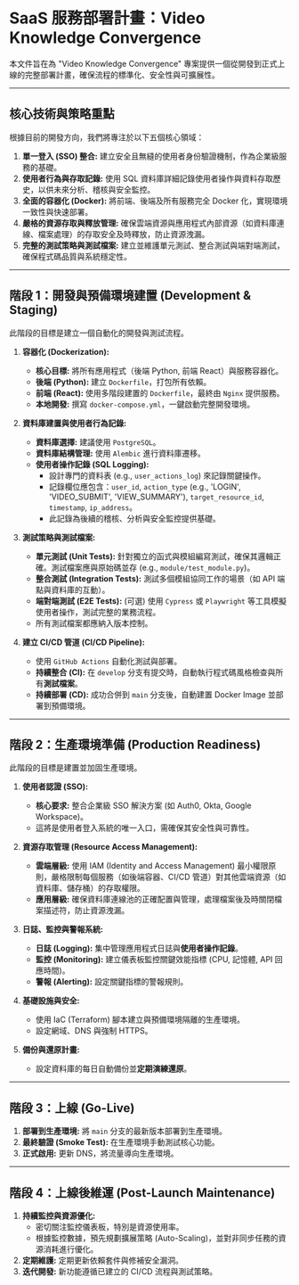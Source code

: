 # SaaS 服務部署計畫：Video Knowledge Convergence

本文件旨在為 "Video Knowledge Convergence" 專案提供一個從開發到正式上線的完整部署計畫，確保流程的標準化、安全性與可擴展性。

---

## 核心技術與策略重點

根據目前的開發方向，我們將專注於以下五個核心領域：

1.  **單一登入 (SSO) 整合:** 建立安全且無縫的使用者身份驗證機制，作為企業級服務的基礎。
2.  **使用者行為與存取記錄:** 使用 SQL 資料庫詳細記錄使用者操作與資料存取歷史，以供未來分析、稽核與安全監控。
3.  **全面的容器化 (Docker):** 將前端、後端及所有服務完全 Docker 化，實現環境一致性與快速部署。
4.  **嚴格的資源存取與釋放管理:** 確保雲端資源與應用程式內部資源（如資料庫連線、檔案處理）的存取安全及時釋放，防止資源洩漏。
5.  **完整的測試策略與測試檔案:** 建立並維護單元測試、整合測試與端對端測試，確保程式碼品質與系統穩定性。

---

## 階段 1：開發與預備環境建置 (Development & Staging)

此階段的目標是建立一個自動化的開發與測試流程。

1.  **容器化 (Dockerization):**
    *   **核心目標:** 將所有應用程式（後端 Python, 前端 React）與服務容器化。
    *   **後端 (Python):** 建立 `Dockerfile`，打包所有依賴。
    *   **前端 (React):** 使用多階段建置的 `Dockerfile`，最終由 `Nginx` 提供服務。
    *   **本地開發:** 撰寫 `docker-compose.yml`，一鍵啟動完整開發環境。

2.  **資料庫建置與使用者行為記錄:**
    *   **資料庫選擇:** 建議使用 `PostgreSQL`。
    *   **資料庫結構管理:** 使用 `Alembic` 進行資料庫遷移。
    *   **使用者操作記錄 (SQL Logging):**
        *   設計專門的資料表 (e.g., `user_actions_log`) 來記錄關鍵操作。
        *   記錄欄位應包含：`user_id`, `action_type` (e.g., 'LOGIN', 'VIDEO_SUBMIT', 'VIEW_SUMMARY'), `target_resource_id`, `timestamp`, `ip_address`。
        *   此記錄為後續的稽核、分析與安全監控提供基礎。

3.  **測試策略與測試檔案:**
    *   **單元測試 (Unit Tests):** 針對獨立的函式與模組編寫測試，確保其邏輯正確。測試檔案應與原始碼並存 (e.g., `module/test_module.py`)。
    *   **整合測試 (Integration Tests):** 測試多個模組協同工作的場景（如 API 端點與資料庫的互動）。
    *   **端對端測試 (E2E Tests):** (可選) 使用 `Cypress` 或 `Playwright` 等工具模擬使用者操作，測試完整的業務流程。
    *   所有測試檔案都應納入版本控制。

4.  **建立 CI/CD 管道 (CI/CD Pipeline):**
    *   使用 `GitHub Actions` 自動化測試與部署。
    *   **持續整合 (CI):** 在 `develop` 分支有提交時，自動執行程式碼風格檢查與所有**測試檔案**。
    *   **持續部署 (CD):** 成功合併到 `main` 分支後，自動建置 Docker Image 並部署到預備環境。

---

## 階段 2：生產環境準備 (Production Readiness)

此階段的目標是建置並加固生產環境。

1.  **使用者認證 (SSO):**
    *   **核心要求:** 整合企業級 SSO 解決方案 (如 Auth0, Okta, Google Workspace)。
    *   這將是使用者登入系統的唯一入口，需確保其安全性與可靠性。

2.  **資源存取管理 (Resource Access Management):**
    *   **雲端層級:** 使用 IAM (Identity and Access Management) 最小權限原則，嚴格限制每個服務（如後端容器、CI/CD 管道）對其他雲端資源（如資料庫、儲存桶）的存取權限。
    *   **應用層級:** 確保資料庫連線池的正確配置與管理，處理檔案後及時關閉檔案描述符，防止資源洩漏。

3.  **日誌、監控與警報系統:**
    *   **日誌 (Logging):** 集中管理應用程式日誌與**使用者操作記錄**。
    *   **監控 (Monitoring):** 建立儀表板監控關鍵效能指標 (CPU, 記憶體, API 回應時間)。
    *   **警報 (Alerting):** 設定關鍵指標的警報規則。

4.  **基礎設施與安全:**
    *   使用 IaC (Terraform) 腳本建立與預備環境隔離的生產環境。
    *   設定網域、DNS 與強制 HTTPS。

5.  **備份與還原計畫:**
    *   設定資料庫的每日自動備份並**定期演練還原**。

---

## 階段 3：上線 (Go-Live)

1.  **部署到生產環境:** 將 `main` 分支的最新版本部署到生產環境。
2.  **最終驗證 (Smoke Test):** 在生產環境手動測試核心功能。
3.  **正式啟用:** 更新 DNS，將流量導向生產環境。

---

## 階段 4：上線後維運 (Post-Launch Maintenance)

1.  **持續監控與資源優化:**
    *   密切關注監控儀表板，特別是資源使用率。
    *   根據監控數據，預先規劃擴展策略 (Auto-Scaling)，並對非同步任務的資源消耗進行優化。
2.  **定期維護:** 定期更新依賴套件與修補安全漏洞。
3.  **迭代開發:** 新功能遵循已建立的 CI/CD 流程與測試策略。